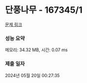 # 단풍나무 - 167345/1 

[문제 링크](https://level.goorm.io/exam/167345/%EB%8B%A8%ED%92%8D%EB%82%98%EB%AC%B4/quiz/1) 

### 성능 요약

메모리: 34.32 MB, 시간: 0.07 ms

### 제출 일자

2024년 05월 20일 00:27:35

